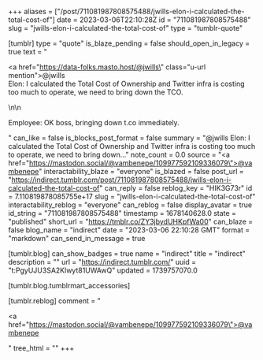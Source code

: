 +++
aliases = ["/post/711081987808575488/jwills-elon-i-calculated-the-total-cost-of"]
date = 2023-03-06T22:10:28Z
id = "711081987808575488"
slug = "jwills-elon-i-calculated-the-total-cost-of"
type = "tumblr-quote"

[tumblr]
type = "quote"
is_blaze_pending = false
should_open_in_legacy = true
text = "<p><a href=\"https://data-folks.masto.host/@jwills\" class=\"u-url mention\">@<span>jwills</span></a> <br/>Elon: I calculated the Total Cost of Ownership and Twitter infra is costing too much to operate, we need to bring down the TCO.</p>\n\n<p>Employee: OK boss, bringing down t.co immediately.</p>"
can_like = false
is_blocks_post_format = false
summary = "@jwills Elon: I calculated the Total Cost of Ownership and Twitter infra is costing too much to operate, we need to bring down..."
note_count = 0.0
source = "<a href=\"https://mastodon.social/@vambenepe/109977592109336079\">@vambenepe</a>"
interactability_blaze = "everyone"
is_blazed = false
post_url = "https://indirect.tumblr.com/post/711081987808575488/jwills-elon-i-calculated-the-total-cost-of"
can_reply = false
reblog_key = "HIK3G73r"
id = 7.110819878085755e+17
slug = "jwills-elon-i-calculated-the-total-cost-of"
interactability_reblog = "everyone"
can_reblog = false
display_avatar = true
id_string = "711081987808575488"
timestamp = 1678140628.0
state = "published"
short_url = "https://tmblr.co/ZY3jbydUHKpfWa00"
can_blaze = false
blog_name = "indirect"
date = "2023-03-06 22:10:28 GMT"
format = "markdown"
can_send_in_message = true

[tumblr.blog]
can_show_badges = true
name = "indirect"
title = "indirect"
description = ""
url = "https://indirect.tumblr.com/"
uuid = "t:PgyUJU3SA2Klwyt81UWAwQ"
updated = 1739757070.0

[tumblr.blog.tumblrmart_accessories]

[tumblr.reblog]
comment = "<p><a href=\"https://mastodon.social/@vambenepe/109977592109336079\">@vambenepe</a></p>"
tree_html = ""
+++
